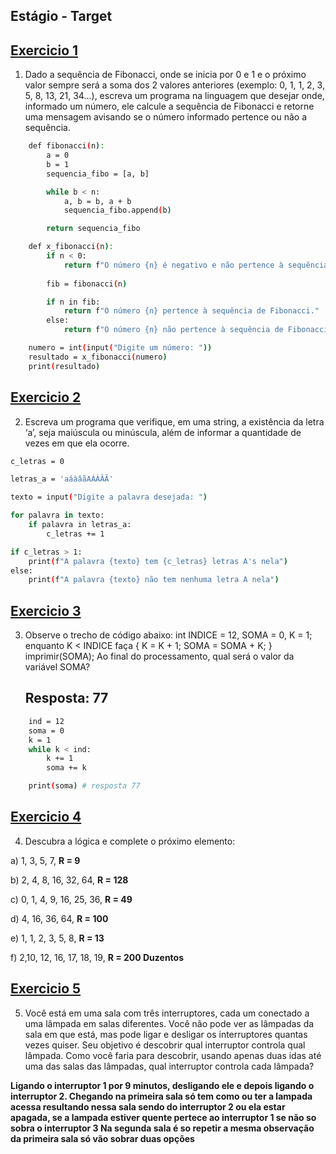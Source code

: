 ## Estágio - Target

## [Exercicio 1](ex1.py)
1)  Dado a sequência de Fibonacci, onde se inicia por 0 e 1 e o próximo valor sempre será a soma dos 2 valores anteriores (exemplo: 0, 1, 1, 2, 3, 5, 8, 13, 21, 34...),
    escreva um programa na linguagem que desejar onde, informado um número, ele calcule a sequência de Fibonacci e retorne uma mensagem avisando se o número informado pertence ou não a sequência.
```sh
    def fibonacci(n):
        a = 0
        b = 1
        sequencia_fibo = [a, b]  

        while b < n:
            a, b = b, a + b
            sequencia_fibo.append(b)

        return sequencia_fibo

    def x_fibonacci(n):
        if n < 0:
            return f"O número {n} é negativo e não pertence à sequência de Fibonacci."
        
        fib = fibonacci(n)

        if n in fib:
            return f"O número {n} pertence à sequência de Fibonacci."
        else:
            return f"O número {n} não pertence à sequência de Fibonacci."

    numero = int(input("Digite um número: "))
    resultado = x_fibonacci(numero)
    print(resultado)
```
## [Exercicio 2](ex2.py)
2) Escreva um programa que verifique, em uma string, a existência da letra ‘a’, seja maiúscula ou minúscula, além de informar a quantidade de vezes em que ela ocorre.
```sh
c_letras = 0

letras_a = 'aáàâãAÁÀÂÃ'

texto = input("Digite a palavra desejada: ")

for palavra in texto:
    if palavra in letras_a:
        c_letras += 1

if c_letras > 1:
    print(f"A palavra {texto} tem {c_letras} letras A's nela")
else:
    print(f"A palavra {texto} não tem nenhuma letra A nela")
```
## [Exercicio 3](ex3.py)
3) Observe o trecho de código abaixo: int INDICE = 12, SOMA = 0, K = 1; enquanto K < INDICE faça { K = K + 1; SOMA = SOMA + K; } imprimir(SOMA);
   Ao final do processamento, qual será o valor da variável SOMA?

   ## Resposta: 77

```sh
    ind = 12
    soma = 0
    k = 1
    while k < ind:
        k += 1
        soma += k

    print(soma) # resposta 77
```
## [Exercicio 4](ex4.py)
4) Descubra a lógica e complete o próximo elemento:

a) 1, 3, 5, 7, **R = 9**

b) 2, 4, 8, 16, 32, 64, **R = 128**

c) 0, 1, 4, 9, 16, 25, 36, **R = 49**

d) 4, 16, 36, 64, **R = 100**

e) 1, 1, 2, 3, 5, 8, **R = 13**

f) 2,10, 12, 16, 17, 18, 19, **R = 200 Duzentos**

## [Exercicio 5](ex5.py)

5)  Você está em uma sala com três interruptores, cada um conectado a uma lâmpada em salas diferentes. 
    Você não pode ver as lâmpadas da sala em que está, mas pode ligar e desligar os interruptores quantas vezes quiser.
    Seu objetivo é descobrir qual interruptor controla qual lâmpada.
    Como você faria para descobrir, usando apenas duas idas até uma das salas das lâmpadas, qual interruptor controla cada lâmpada?  

**Ligando o interruptor 1 por 9 minutos, desligando ele e depois ligando o interruptor 2. Chegando na primeira sala só tem como ou ter a lampada acessa resultando nessa sala sendo do interruptor 2 ou ela estar apagada, se a lampada estiver quente pertece ao interruptor 1 se não so sobra o interruptor 3 Na segunda sala é so repetir a mesma observação da primeira sala só vão sobrar duas opções**